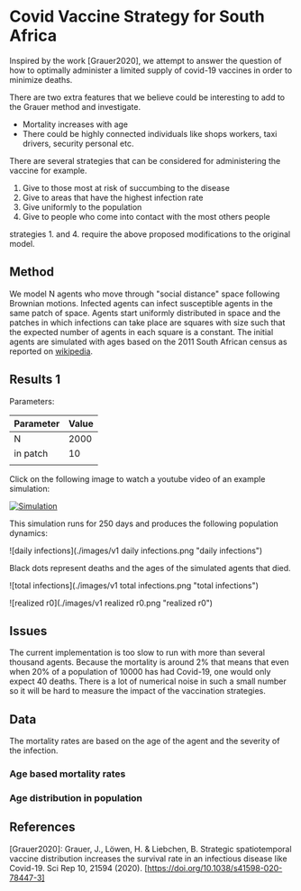 # Covid Vaccine Strategy for South Africa

Inspired by the work [Grauer2020], we attempt to answer the question of how to optimally administer a limited
supply of covid-19 vaccines in order to minimize deaths.

There are two extra features that we believe could be interesting to add to the Grauer method and investigate.
 
 * Mortality increases with age
 * There could be highly connected individuals like shops workers, taxi drivers, security personal etc.
 
There are several strategies that can be considered for administering the vaccine for example.
 
 1. Give to those most at risk of succumbing to the disease
 2. Give to areas that have the highest infection rate
 3. Give uniformly to the population
 4. Give to people who come into contact with the most others people


strategies 1. and 4. require the above proposed modifications to the original model.

## Method

We model N agents who move through "social distance" space following Brownian motions. Infected agents can 
infect susceptible agents in the same patch of space. Agents start uniformly distributed in space and the 
patches in which infections can take place are squares with size such that the expected number of 
agents in each square is a constant. The initial agents are simulated with ages based on the 2011 South
 African census 
as reported on [wikipedia](https://en.wikipedia.org/wiki/Demographics_of_South_Africa#Age_and_sex_distribution).

## Results 1

Parameters:

|Parameter|Value|
|---|---|
|N|2000|
|in patch|10|
|||


Click on the following image to watch a youtube video of an example simulation:

[![Simulation](http://img.youtube.com/vi/7wdFTtFDvIw/0.jpg)](http://www.youtube.com/watch?v=7wdFTtFDvIw)

This simulation runs for 250 days and produces the following population dynamics: 

![daily infections](./images/v1 daily infections.png "daily infections")

Black dots represent deaths and the ages of the simulated agents that died. 

![total infections](./images/v1 total infections.png "total infections")

![realized r0](./images/v1 realized r0.png "realized r0")


## Issues


The current implementation is too slow to run with more than several thousand agents. Because the mortality 
is around 2% that means that even when 20% of a population of 10000 has had Covid-19, one would only expect
40 deaths. There is a lot of numerical noise in such a small number so it will be hard to measure the impact
of the vaccination strategies.
  

## Data

The mortality rates are based on the age of the agent and the severity of the infection.

### Age based mortality rates


### Age distribution in population



## References   



[Grauer2020]: Grauer, J., Löwen, H. & Liebchen, B. Strategic spatiotemporal vaccine distribution increases 
the survival rate in an infectious disease like Covid-19. Sci Rep 10, 21594 (2020). 
[https://doi.org/10.1038/s41598-020-78447-3]